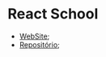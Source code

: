 # React School

- [WebSite](https://gamesreact.vercel.app/);
- [Repositório](https://gitlab.com/201flaviosilva/gamesreact);
